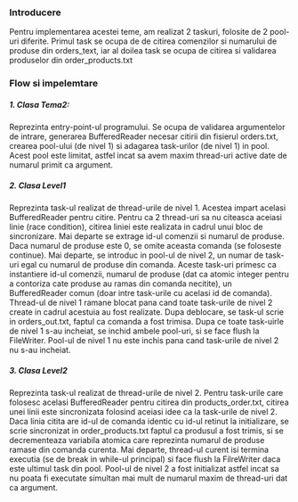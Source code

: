 ### Introducere

Pentru implementarea acestei teme, am realizat 2 taskuri, folosite de 2 pool-uri
diferite. Primul task se ocupa de de citirea comenzilor si numarului de produse din
orders_text, iar al doilea task se ocupa de citirea si validarea produselor din
order_products.txt 

### Flow si impelemtare

##### 1. Clasa Tema2:
Reprezinta entry-point-ul programului. Se ocupa de
validarea argumentelor de intrare, generarea BufferedReader necesar citirii din
fisierul orders.txt, crearea pool-ului (de nivel 1) si adagarea task-urilor
(de nivel 1) in pool. Acest pool este limitat, astfel incat sa avem maxim
thread-uri active date de numarul primit ca argument.

##### 2. Clasa Level1
Reprezinta task-ul realizat de thread-urile de nivel 1.
Acestea impart acelasi BufferedReader pentru citire. Pentru ca 2 thread-uri sa
nu citeasca aceiasi linie (race condition), citirea liniei este realizata in cadrul
unui bloc de sincronizare. Mai departe se extrage id-ul comenzii si numarul de
produse. Daca numarul de produse este 0, se omite aceasta comanda (se foloseste continue).
Mai departe, se introduc in pool-ul de nivel 2, un numar de task-uri
egal cu numarul de produse din comanda. Aceste task-uri primesc ca instantiere
id-ul comenzii, numarul de produse (dat ca atomic integer pentru a contoriza
cate produse au ramas din comanda necitite), un BufferedReader comun (doar intre task-urile cu acelasi id de comanda).
Thread-ul de nivel 1 ramane blocat pana cand
toate task-urile de nivel 2 create in cadrul acestuia au fost realizate. Dupa
deblocare, se task-ul scrie in orders_out.txt, faptul ca comanda a fost trimisa.
Dupa ce toate task-uirle de nivel 1 s-au incheiat, se inchid ambele pool-uri,
si se face flush la FileWriter. Pool-ul de nivel 1 nu este inchis pana cand
task-urile de nivel 2 nu s-au incheiat.

##### 3. Clasa Level2
Reprezinta task-ul realizat de thread-urile de nivel 2. Pentru
task-urile care folosesc acelasi BufferedReader pentru citirea din products_order.txt,
citirea unei linii este sincronizata folosind aceiasi idee ca la task-urile de
nivel 2. Daca linia citita are id-ul de comanda identic cu id-ul retinut la
initializare, se scrie sincronizat in order_products.txt faptul ca produsul a fost
trimis, si se decrementeaza variabila atomica care reprezinta numarul de produse
ramase din comanda curenta. Mai departe, thread-ul curent isi termina executia (se 
de break in while-ul principal) si face flush la FilreWriter daca este ultimul task
din pool.
Pool-ul de nivel 2 a fost initializat astfel incat sa nu poata fi executate
simultan mai mult de numarul maxim de thread-uri dat ca argument.
